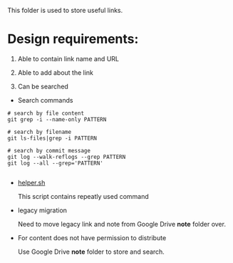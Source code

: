 This folder is used to store useful links.

# Design requirements:

1. Able to contain link name and URL

2. Able to add about the link

3. Can be searched


- Search commands


``` shell
# search by file content
git grep -i --name-only PATTERN

# search by filename
git ls-files|grep -i PATTERN

# search by commit message
git log --walk-reflogs --grep PATTERN
git log --all --grep='PATTERN'


```

- [helper.sh](./helper.sh)

    This script contains repeatly used command


- legacy migration
    

    Need to move legacy link and note from Google Drive **note** folder over.

- For content does not have permission to distribute

    Use Google Drive **note** folder to store and search.


